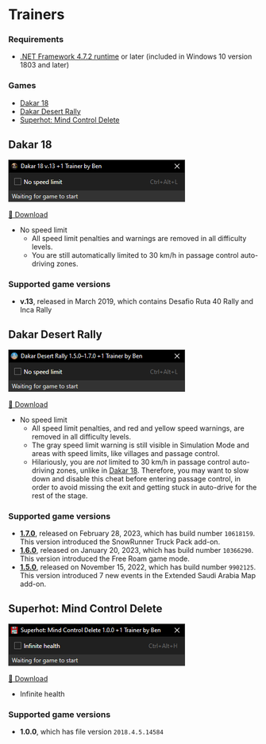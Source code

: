 Trainers
===

<a id="requirements"></a>
### Requirements
- [.NET Framework 4.7.2 runtime](https://dotnet.microsoft.com/download/dotnet-framework) or later (included in Windows 10 version 1803 and later)

### Games
<!-- MarkdownTOC autolink="true" bracket="round" autoanchor="false" levels="1,2" style="unordered" -->

- [Dakar 18](#dakar-18)
- [Dakar Desert Rally](#dakar-desert-rally)
- [Superhot: Mind Control Delete](#superhot-mind-control-delete)

<!-- /MarkdownTOC -->

## Dakar 18

![trainer screenshot](.github/images/dakar18.png)

[💾 Download](https://github.com/Aldaviva/Trainers/releases/latest/download/Dakar18Trainer.exe)

- No speed limit
    - All speed limit penalties and warnings are removed in all difficulty levels.
    - You are still automatically limited to 30 km/h in passage control auto-driving zones.

### Supported game versions

- **v.13**, released in March 2019, which contains Desafio Ruta 40 Rally and Inca Rally

## Dakar Desert Rally

![trainer screenshot](.github/images/dakardesertrally.png)

[💾 Download](https://github.com/Aldaviva/Trainers/releases/latest/download/DakarDesertRallyTrainer.exe)

- No speed limit
    - All speed limit penalties, and red and yellow speed warnings, are removed in all difficulty levels.
    - The gray speed limit warning is still visible in Simulation Mode and areas with speed limits, like villages and passage control.
    - Hilariously, you are *not* limited to 30 km/h in passage control auto-driving zones, unlike in [Dakar 18](#dakar-18). Therefore, you may want to slow down and disable this cheat before entering passage control, in order to avoid missing the exit and getting stuck in auto-drive for the rest of the stage.

### Supported game versions

- [**1.7.0**](https://store.steampowered.com/news/app/1839940/view/3654145459652107245), released on February 28, 2023, which has build number `10618159`. This version introduced the SnowRunner Truck Pack add-on.
- [**1.6.0**](https://store.steampowered.com/news/app/1839940/view/3644009189553404411), released on January 20, 2023, which has build number `10366290`. This version introduced the Free Roam game mode.
- [**1.5.0**](https://store.steampowered.com/news/app/1839940/view/5379014706391343864), released on November 15, 2022, which has build number `9902125`. This version introduced 7 new events in the Extended Saudi Arabia Map add-on.

## Superhot: Mind Control Delete

![trainer screenshot](.github/images/superhotmindcontroldelete.png)

[💾 Download](https://github.com/Aldaviva/Trainers/releases/latest/download/SuperhotMindControlDeleteTrainer.exe)

- Infinite health

### Supported game versions

- **1.0.0**, which has file version `2018.4.5.14584`
